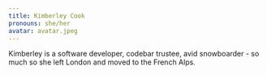 ```yaml
---
title: Kimberley Cook
pronouns: she/her
avatar: avatar.jpeg
---
```


Kimberley is a software developer, codebar trustee, avid snowboarder - so much so she left London and moved to the French Alps.

